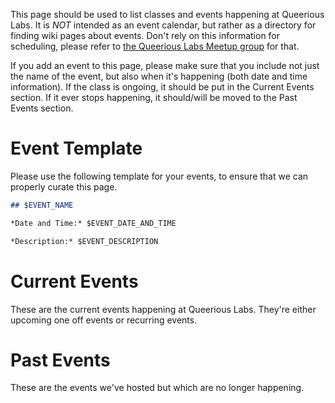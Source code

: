 <!-- TITLE: Events -->

This page should be used to list classes and events happening at Queerious Labs. It is *_NOT_* intended as an event calendar, but rather as a directory for finding wiki pages about events. Don't rely on this information for scheduling, please refer to [the Queerious Labs Meetup group](https://www.meetup.com/QueeriousLabs/) for that.

If you add an event to this page, please make sure that you include not just the name of the event, but also when it's happening (both date and time information). If the class is ongoing, it should be put in the Current Events section. If it ever stops happening, it should/will be moved to the Past Events section.

#  Event Template
Please use the following template for your events, to ensure that we can properly curate this page.


```markdown
## $EVENT_NAME

*Date and Time:* $EVENT_DATE_AND_TIME

*Description:* $EVENT_DESCRIPTION
```

# Current Events
These are the current events happening at Queerious Labs. They're either upcoming one off events or recurring events.

# Past Events
These are the events we've hosted but which are no longer happening.

